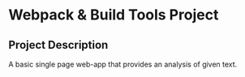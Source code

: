 # Webpack & Build Tools Project

## Project Description

A basic single page web-app that provides an analysis of given text. 